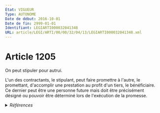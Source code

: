 ```yaml
---
État: VIGUEUR
Type: AUTONOME
Date de début: 2016-10-01
Date de fin: 2999-01-01
Identifiant: LEGIARTI000032041348
URL: article/LEGI/ARTI/00/00/32/04/13/LEGIARTI000032041348.xml
---
```


<h1>Article 1205</h1>

On peut stipuler pour autrui.<br />

L'un des contractants, le stipulant, peut faire promettre à l'autre, le
promettant, d'accomplir une prestation au profit d'un tiers, le bénéficiaire. Ce
dernier peut être une personne future mais doit être précisément désigné ou
pouvoir être déterminé lors de l'exécution de la promesse.


<details>
  <summary><em>Références</em></summary>

  <h2>Articles faisant référence à l'article</h2>
  
  <ul>
    <li>
      <a href="https://legal.tricoteuses.fr//redirection/LEGIARTI000032006591?vers=git&vers=legifrance">Ordonnance n° 2016-131 du 10 février 2016 portant réforme du droit des contrats, du régime général et de la preuve des obligations - article 2 ENTIEREMENT_MODIF</a> MODIFIE source
    </li>
  </ul>
  
  <h2>Références faites par l'article</h2>
  
  <ul>
    <li>
      CODIFICATION source Loi 1804-02-07
    </li>
    <li>
      2016-02-10 MODIFIE cible <a href="https://legal.tricoteuses.fr//redirection/LEGIARTI000032006591?vers=git&vers=legifrance">Ordonnance n° 2016-131 du 10 février 2016 portant réforme du droit des contrats, du régime général et de la preuve des obligations - article 2 ENTIEREMENT_MODIF</a>
    </li>
    <li>
      2999-01-01 CONCORDANCE source <a href="https://legal.tricoteuses.fr//redirection/LEGIARTI000006436160?vers=git&vers=legifrance">Code civil - article 1121 AUTONOME MODIFIE, en vigueur du 1804-03-21 au 2016-10-01</a>
    </li>
  </ul>
</details>
